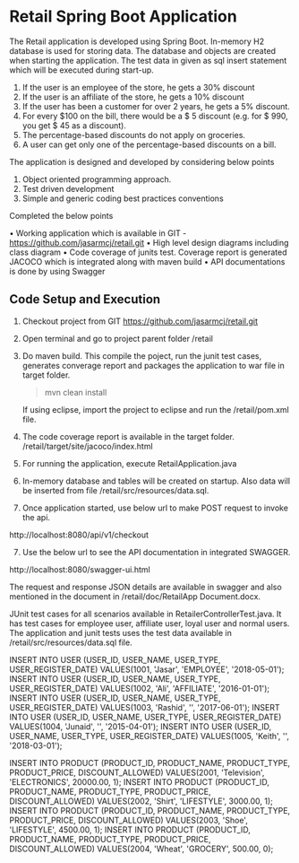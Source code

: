 
Retail Spring Boot Application
==============================

The Retail application is developed using Spring Boot. In-memory H2 database is used for storing data. 
The database and objects are created when starting the application. 
The test data in given as sql insert statement which will be executed during start-up.

1.	If the user is an employee of the store, he gets a 30% discount
2.	If the user is an affiliate of the store, he gets a 10% discount
3.	If the user has been a customer for over 2 years, he gets a 5% discount.
4.	For every $100 on the bill, there would be a $ 5 discount (e.g. for $ 990, you get $ 45 as a discount).
5.	The percentage-based discounts do not apply on groceries.
6.	A user can get only one of the percentage-based discounts on a bill.


The application is designed and developed by considering below points

1.	Object oriented programming approach. 
2.	Test driven development
3.	Simple and generic coding best practices conventions 


Completed the below points

•	Working application which is available in GIT - https://github.com/jasarmcj/retail.git
•	High level design diagrams including class diagram
•	Code coverage of junits test. Coverage report is generated JACOCO which is integrated along with maven build
•	API documentations is done by using Swagger 




Code Setup and Execution
------------------------

1.	Checkout project from GIT https://github.com/jasarmcj/retail.git
2.	Open terminal and go to project parent folder /retail
3.	Do maven build. This compile the poject, run the junit test cases, generates converage report and packages the application to war file in target folder. 
	>mvn clean install
	
	If using eclipse, import the project to eclipse and run the /retail/pom.xml file.
	
4.  The code coverage report is available in the target folder. /retail/target/site/jacoco/index.html	
5.	For running the application, execute RetailApplication.java
6.  In-memory database and tables will be created on startup. Also data will be inserted from file /retail/src/resources/data.sql.
5.  Once application started, use below url to make POST request to invoke the api.

http://localhost:8080/api/v1/checkout

7. Use the below url to see the API documentation in integrated SWAGGER.

http://localhost:8080/swagger-ui.html

The request and response JSON details are available in swagger and also mentioned in the document in /retail/doc/RetailApp Document.docx.

JUnit test cases for all scenarios available in RetailerControllerTest.java. It has test cases for employee user, affiliate user, loyal user and normal users.
The application and junit tests uses the test data available in /retail/src/resources/data.sql file.

INSERT INTO USER (USER_ID, USER_NAME, USER_TYPE, USER_REGISTER_DATE) VALUES(1001, 'Jasar', 'EMPLOYEE', '2018-05-01');
INSERT INTO USER (USER_ID, USER_NAME, USER_TYPE, USER_REGISTER_DATE) VALUES(1002, 'Ali', 'AFFILIATE', '2016-01-01');
INSERT INTO USER (USER_ID, USER_NAME, USER_TYPE, USER_REGISTER_DATE) VALUES(1003, 'Rashid', '', '2017-06-01');
INSERT INTO USER (USER_ID, USER_NAME, USER_TYPE, USER_REGISTER_DATE) VALUES(1004, 'Junaid', '', '2015-04-01');
INSERT INTO USER (USER_ID, USER_NAME, USER_TYPE, USER_REGISTER_DATE) VALUES(1005, 'Keith', '', '2018-03-01');

INSERT INTO PRODUCT (PRODUCT_ID, PRODUCT_NAME, PRODUCT_TYPE, PRODUCT_PRICE, DISCOUNT_ALLOWED) VALUES(2001, 'Television', 'ELECTRONICS', 20000.00, 1);
INSERT INTO PRODUCT (PRODUCT_ID, PRODUCT_NAME, PRODUCT_TYPE, PRODUCT_PRICE, DISCOUNT_ALLOWED) VALUES(2002, 'Shirt', 'LIFESTYLE', 3000.00, 1);
INSERT INTO PRODUCT (PRODUCT_ID, PRODUCT_NAME, PRODUCT_TYPE, PRODUCT_PRICE, DISCOUNT_ALLOWED) VALUES(2003, 'Shoe', 'LIFESTYLE', 4500.00, 1);
INSERT INTO PRODUCT (PRODUCT_ID, PRODUCT_NAME, PRODUCT_TYPE, PRODUCT_PRICE, DISCOUNT_ALLOWED) VALUES(2004, 'Wheat', 'GROCERY', 500.00, 0);


















